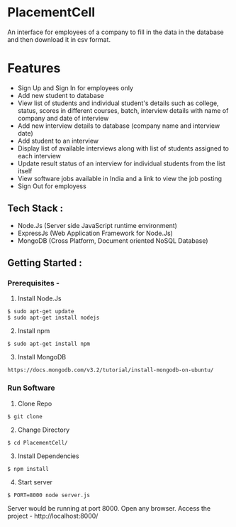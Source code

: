 # PlacementCell
An interface for employees of a company to fill in the data in the database and then download it in csv format.

# Features 
* Sign Up and Sign In for employees only
* Add new student to database
* View list of students and individual student's details such as college, status, scores in different courses, batch, interview details with name of company and date of interview
* Add new interview details to database (company name and interview date)
* Add student to an interview
* Display list of available interviews along with list of students assigned to each interview
* Update result status of an interview for individual students from the list itself
* View software jobs available in India and a link to view the job posting
* Sign Out for employess

## Tech Stack :
* Node.Js (Server side JavaScript runtime environment)
* ExpressJs (Web Application Framework for Node.Js)
* MongoDB (Cross Platform, Document oriented NoSQL Database)

## Getting Started :

### Prerequisites -

1. Install Node.Js
```
$ sudo apt-get update
$ sudo apt-get install nodejs
```
2. Install npm
```
$ sudo apt-get install npm
```
3. Install MongoDB
```
https://docs.mongodb.com/v3.2/tutorial/install-mongodb-on-ubuntu/
```
### Run Software

1. Clone Repo
```
$ git clone 
```
2. Change Directory
```
$ cd PlacementCell/
```
3. Install Dependencies 
```
$ npm install
```
4. Start server
```
$ PORT=8000 node server.js
```

Server would be running at port 8000. Open any browser. Access the project - http://localhost:8000/
